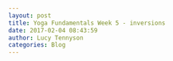 ```yaml
---
layout: post
title: Yoga Fundamentals Week 5 - inversions
date: 2017-02-04 08:43:59
author: Lucy Tennyson
categories: Blog
---
```

